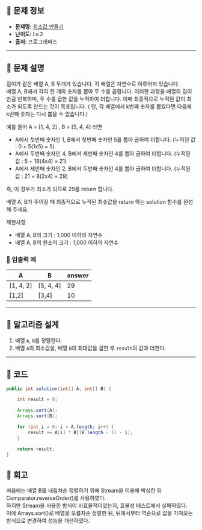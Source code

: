 ## 🌵 문제 정보

- **문제명:** [최소값 만들기](https://school.programmers.co.kr/learn/courses/30/lessons/12941)
- **난이도:** Lv.2
- **출처:** 프로그래머스

---

## 🌵 문제 설명

길이가 같은 배열 A, B 두개가 있습니다. 각 배열은 자연수로 이루어져 있습니다.<br/>
배열 A, B에서 각각 한 개의 숫자를 뽑아 두 수를 곱합니다. 이러한 과정을 배열의 길이만큼 반복하며, 두 수를 곱한 값을 누적하여 더합니다. 이때 최종적으로 누적된 값이 최소가 되도록 만드는 것이 목표입니다. (
단, 각 배열에서 k번째 숫자를 뽑았다면 다음에 k번째 숫자는 다시 뽑을 수 없습니다.)<br/>

예를 들어 A = [1, 4, 2] , B = [5, 4, 4] 라면

* A에서 첫번째 숫자인 1, B에서 첫번째 숫자인 5를 뽑아 곱하여 더합니다. (누적된 값 : 0 + 5(1x5) = 5)
* A에서 두번째 숫자인 4, B에서 세번째 숫자인 4를 뽑아 곱하여 더합니다. (누적된 값 : 5 + 16(4x4) = 21)
* A에서 세번째 숫자인 2, B에서 두번째 숫자인 4를 뽑아 곱하여 더합니다. (누적된 값 : 21 + 8(2x4) = 29)

즉, 이 경우가 최소가 되므로 29를 return 합니다.

배열 A, B가 주어질 때 최종적으로 누적된 최솟값을 return 하는 solution 함수를 완성해 주세요.

제한사항

* 배열 A, B의 크기 : 1,000 이하의 자연수
* 배열 A, B의 원소의 크기 : 1,000 이하의 자연수

### 🔸 입출력 예

| A         | 	B          | 	answer |
|-----------|-------------|---------|
| [1, 4, 2] | 	[5, 4, 4]	 | 29      |
| [1,2]     | 	[3,4]	     | 10      |

---

## 🌵 알고리즘 설계

1. 배열 `A`, `B`를 정렬한다.
2. 배열 `A`의 최소값을, 배열 `B`의 최대값을 곱한 후 `result`의 값과 더한다.

---

## 🌵 코드

```java
public int solution(int[] A, int[] B) {

    int result = 0;

    Arrays.sort(A);
    Arrays.sort(B);

    for (int i = 0; i < A.length; i++) {
        result += A[i] * B[(B.length - 1) - i];
    }

    return result;
}
```

## 🌵 회고

처음에는 배열 B를 내림차순 정렬하기 위해 Stream을 이용해 박싱한 뒤 Comparator.reverseOrder()를 사용하였다. <br/>
하지만 Stream을 사용한 방식이 비효율적이었는지, 효율성 테스트에서 실패하였다. <br/>
이에 Arrays.sort()로 배열을 오름차순 정렬한 뒤, 뒤에서부터 역순으로 값을 가져오는 방식으로 변경하여 성능을 개선하였다. <br/>